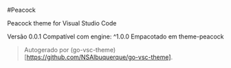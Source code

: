 #Peacock

Peacock theme for Visual Studio Code

Versão 0.0.1
Compatível com engine: ^1.0.0
Empacotado em theme-peacock

> Autogerado por (go-vsc-theme)[https://github.com/NSAlbuquerque/go-vsc-theme].